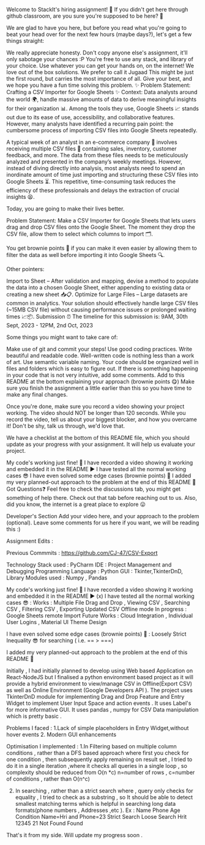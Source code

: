 Welcome to StackIt's hiring assignment! 🚀
If you didn't get here through github classroom, are you sure you're supposed to be here? 🤨

We are glad to have you here, but before you read what you're going to beat your head over for the next few hours (maybe days?), let's get a few things straight:

We really appreciate honesty. Don't copy anyone else's assignment, it'll only sabotage your chances :P
You're free to use any stack, and library of your choice. Use whatever you can get your hands on, on the internet!
We love out of the box solutions. We prefer to call it Jugaad
This might be just the first round, but carries the most importance of all. Give your best, and we hope you have a fun time solving this problem.
✨ Problem Statement: Crafting a CSV Importer for Google Sheets ✨
Context: Data analysts around the world 🌍, handle massive amounts of data to derive meaningful insights for their organization 📊. Among the tools they use, Google Sheets 📈 stands out due to its ease of use, accessibility, and collaborative features. However, many analysts have identified a recurring pain point: the cumbersome process of importing CSV files into Google Sheets repeatedly.

A typical week of an analyst in an e-commerce company 🛒 involves receiving multiple CSV files 📁 containing sales, inventory, customer feedback, and more. The data from these files needs to be meticulously analyzed and presented in the company’s weekly meetings. However, instead of diving directly into analysis, most analysts need to spend an inordinate amount of time just importing and structuring these CSV files into Google Sheets ⏳. This repetitive, time-consuming task reduces the efficiency of these professionals and delays the extraction of crucial insights 😫.

Today, you are going to make their lives better.

Problem Statement: Make a CSV Importer for Google Sheets that lets users drag and drop CSV files onto the Google Sheet. The moment they drop the CSV file, allow them to select which columns to import 🗂️.

You get brownie points 🍪 if you can make it even easier by allowing them to filter the data as well before importing it into Google Sheets 🔍.

Other pointers:

Import to Sheet – After validation and mapping, devise a method to populate the data into a chosen Google Sheet, either appending to existing data or creating a new sheet 📥📋.
Optimize for Large Files – Large datasets are common in analytics. Your solution should effectively handle large CSV files (~15MB CSV file) without causing performance issues or prolonged waiting times 📈📦.
Submission ⏰
The timeline for this submission is: 9AM, 30th Sept, 2023 - 12PM, 2nd Oct, 2023

Some things you might want to take care of:

Make use of git and commit your steps!
Use good coding practices.
Write beautiful and readable code. Well-written code is nothing less than a work of art.
Use semantic variable naming.
Your code should be organized well in files and folders which is easy to figure out.
If there is something happening in your code that is not very intuitive, add some comments.
Add to this README at the bottom explaining your approach (brownie points 😋)
Make sure you finish the assignment a little earlier than this so you have time to make any final changes.

Once you're done, make sure you record a video showing your project working. The video should NOT be longer than 120 seconds. While you record the video, tell us about your biggest blocker, and how you overcame it! Don't be shy, talk us through, we'd love that.

We have a checklist at the bottom of this README file, which you should update as your progress with your assignment. It will help us evaluate your project.

My code's working just fine! 🥳
I have recorded a video showing it working and embedded it in the README ▶️
I have tested all the normal working cases 😎
I have even solved some edge cases (brownie points) 💪
I added my very planned-out approach to the problem at the end of this README 📜
Got Questions❓
Feel free to check the discussions tab, you might get something of help there. Check out that tab before reaching out to us. Also, did you know, the internet is a great place to explore 😛

Developer's Section
Add your video here, and your approach to the problem (optional). Leave some comments for us here if you want, we will be reading this :)

Assignment Edits :

Previous Commmits : https://github.com/CJ-47/CSV-Export

Technology Stack used :
PyCharm IDE : Project Management  and Debugging
Programming Language : Python
GUI : Tkinter,TkinterDnD,
Library Modules used : Numpy , Pandas 


My code's working just fine! 🥳
I have recorded a video showing it working and embedded it in the README ▶️ (x)
I have tested all the normal working cases 😎 :
Works : Multiple File Drag and Drop , Viewing CSV , Searching CSV , Filtering CSV , Exporting Updated CSV Offline mode
In progress : Google Sheets remote Import
Future Works : Cloud Integration , Individual User Logins , Material UI Theme Design

I have even solved some edge cases (brownie points) 💪 : Loosely Strict Inequality 😎 for searching ( i.e. == > ===)

I added my very planned-out approach to the problem at the end of this README 📜

Initially , I had initially planned to develop using Web based Application on React-NodeJS but I finalised a python environment based project as 
it will provide a hybrid environment to view/manage CSV in Offline(Export CSV) as well as Online Environment (Google Developers API ). 
The project uses TkinterDnD module for implementing Drag and Drop Feature and Entry Widget to implement User Input Space and action events .
It uses Label's for more informative GUI. It uses pandas , numpy for CSV Data manipulation which is pretty basic .

Problems I faced :
1.Lack of simple placeholders in Entry Widget,without hover events
2. Modern GUI enhancements

Optimisation I implemented : 1.In Filtering based on multiple column conditions , rather than a DFS based approach where first you check for one condition , 
then subsequently apply remaining on result set , I tried to do it in a single iteration ,where it checks all queries in a single loop , so complexity should be 
reduced from O(n *c) n=number of rows , c=number of conditions , rather than O(n^c)

2. In searching , rather than a strict search where , query only checks for equality , I tried to check as a substring , so It should be able to detect 
smallest matching terms which is helpful in searching long data formats(phone numbers , Addresses ,etc ).
Ex  : 
Name   Phone   Age       Condition Name=Hri and Phone=23               Strict Search           Loose Search
Hrit   12345   21                                                        Not Found                Found

That's it from my side. Will update my progress soon .
